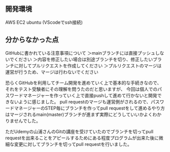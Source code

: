 ## 開発環境
AWS EC2 ubuntu
(VScodeでssh接続)

## 分からなかった点
GitHubに書かれている注意事項について
    ＞mainブランチには直接プッシュしないでください
    ＞内容を修正したい場合は別途ブランチを切り、修正したいブランチに対してプルリクエストを作成してください
    ＞プルリクエストのマージは運営が行うため、マージは行わないでください

恐らくGitHubを利用してチーム開発を進めていく上で基本的な手続きなので、それをテスト受験者にその理解を問うたのだと思いますが、
今回は個人でのパスワードマネージャーを作っていく上で直接pushして進めて行かないと開発できないように感じました。
pull requestのマージも運営側がされるので、パスワードマネージャーのSTEP毎にブランチを作ってpull requestをして進めるやり方はマージされるmain(master)ブランチが進まず実際にどうしていいかよくわかりませんでした。

ただUdemyの山浦さんのGitの講座を受けていたのでブランチを切ってpull requestを出来ることをアピールするためにある程度プログラムが出来た後に微細な変更に対してブランチを切ってpull requestを行いました。